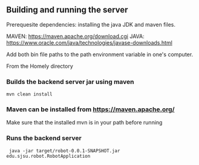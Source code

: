 ## Building and running the server

Prerequesite dependencies: installing the java JDK and maven files.

MAVEN: https://maven.apache.org/download.cgi
JAVA: https://www.oracle.com/java/technologies/javase-downloads.html

Add both bin file paths to the path environment variable in one's computer.

From the Homely directory

### Builds the backend server jar using maven

`mvn clean install`

### Maven can be installed from https://maven.apache.org/

Make sure that the installed mvn is in your path before running

### Runs the backend server

` java -jar target/robot-0.0.1-SNAPSHOT.jar edu.sjsu.robot.RobotApplication`
